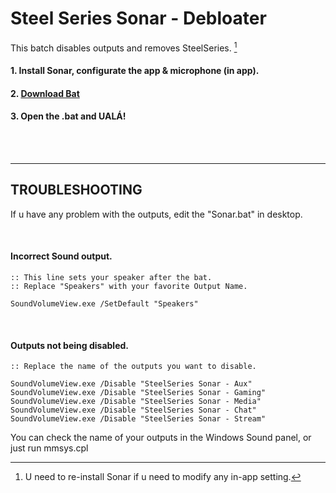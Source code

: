 # Steel Series Sonar - Debloater
This batch disables outputs and removes SteelSeries. [^1]
[^1]:U need to re-install Sonar if u need to modify any in-app setting.


#### 1. Install Sonar, configurate the app & microphone (in app).
#### 2. [**Download Bat**](https://github.com/gzmatte/sonar/releases/download/1/SS-Debloat.bat)
#### 3. Open the .bat and UALÁ!




</br>





</br>


------------------------

## TROUBLESHOOTING

If u have any problem with the outputs, edit the "Sonar.bat" in desktop.

</br>

#### Incorrect Sound output.
```
:: This line sets your speaker after the bat.
:: Replace "Speakers" with your favorite Output Name.

SoundVolumeView.exe /SetDefault "Speakers"
```
</br>

#### Outputs not being disabled.
```
:: Replace the name of the outputs you want to disable.

SoundVolumeView.exe /Disable "SteelSeries Sonar - Aux"
SoundVolumeView.exe /Disable "SteelSeries Sonar - Gaming"
SoundVolumeView.exe /Disable "SteelSeries Sonar - Media"
SoundVolumeView.exe /Disable "SteelSeries Sonar - Chat"
SoundVolumeView.exe /Disable "SteelSeries Sonar - Stream"
```

You can check the name of your outputs in the Windows Sound panel, or just run mmsys.cpl


